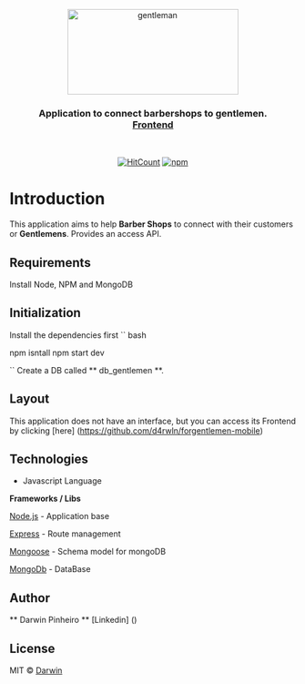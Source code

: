 <p align="center">
  <img src="https://uploaddeimagens.com.br/images/002/749/314/original/logo2.png?1593907371" height="150" width="300" alt="gentleman" />
</p>

<h3 align="center">
  Application to connect barbershops to gentlemen.<br>
  <a href="https://github.com/d4rwln/forgentlemen-mobile">Frontend</a>
</h3>

<br>

<div align="center">

[![HitCount](https://hits.dwyl.com/d4rwln/forgentlemen-backend.svg)](http://hits.dwyl.com/d4rwln/forgentlemen-backend)
[![npm](https://img.shields.io/npm/v/@unform/core.svg?color=%237159c1)]()


</div>


# Introduction

This application aims to help **Barber Shops** to connect with their customers or **Gentlemens**. Provides an access API.

## Requirements
Install Node, NPM and MongoDB

## Initialization
Install the dependencies first
`` bash

npm isntall
npm start dev

``
Create a DB called ** db_gentlemen **.

## Layout


This application does not have an interface, but you can access its Frontend by clicking [here] (https://github.com/d4rwln/forgentlemen-mobile)

## Technologies
- Javascript Language

**Frameworks / Libs**

[Node.js](https://nodejs.org/en/) - Application base

[Express](https://expressjs.com/) - Route management

[Mongoose](https://mongoosejs.com/) - Schema model for mongoDB

[MongoDb](https://www.mongodb.com/) - DataBase

## Author
** Darwin Pinheiro ** [Linkedin] ()

## License

MIT © [Darwin](https://github.com/d4rwln)